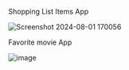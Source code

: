 Shopping List Items App

![Screenshot 2024-08-01 170056](https://github.com/user-attachments/assets/0d886b70-b041-4b46-bdff-80d73621648d)


Favorite movie App

![image](https://github.com/user-attachments/assets/3110599d-bbef-48fd-b3f5-5c9845f6e17b)

